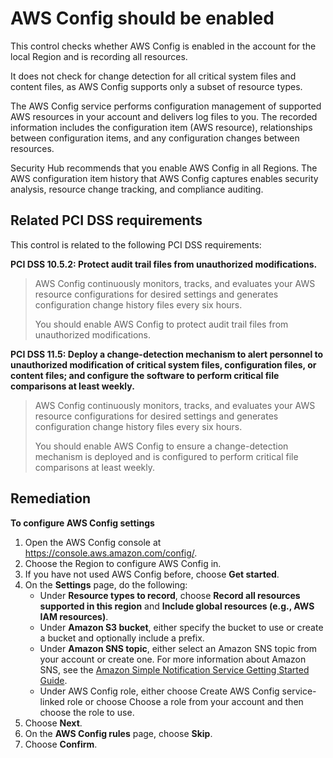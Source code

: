 # AWS Config should be enabled

This control checks whether AWS Config is enabled in the account for the local Region and is recording all resources.

It does not check for change detection for all critical system files and content files, as AWS Config supports only a subset of resource types.

The AWS Config service performs configuration management of supported AWS resources in your account and delivers log files to you. The recorded information includes the configuration item (AWS resource), relationships between configuration items, and any configuration changes between resources.

Security Hub recommends that you enable AWS Config in all Regions. The AWS configuration item history that AWS Config captures enables security analysis, resource change tracking, and compliance auditing.

## Related PCI DSS requirements

This control is related to the following PCI DSS requirements:

**PCI DSS 10.5.2: Protect audit trail files from unauthorized modifications.**

> AWS Config continuously monitors, tracks, and evaluates your AWS resource configurations for desired settings and generates configuration change history files every six hours.
>
> You should enable AWS Config to protect audit trail files from unauthorized modifications.

**PCI DSS 11.5: Deploy a change-detection mechanism to alert personnel to unauthorized modification of critical system files, configuration files, or content files; and configure the software to perform critical file comparisons at least weekly.**

> AWS Config continuously monitors, tracks, and evaluates your AWS resource configurations for desired settings and generates configuration change history files every six hours.
>
> You should enable AWS Config to ensure a change-detection mechanism is deployed and is configured to perform critical file comparisons at least weekly.

## Remediation

**To configure AWS Config settings**

1. Open the AWS Config console at https://console.aws.amazon.com/config/.
2. Choose the Region to configure AWS Config in.
3. If you have not used AWS Config before, choose **Get started**.
4. On the **Settings** page, do the following:
    * Under **Resource types to record**, choose **Record all resources supported in this region** and **Include global resources (e.g., AWS IAM resources)**.
    * Under **Amazon S3 bucket**, either specify the bucket to use or create a bucket and optionally include a prefix.
    * Under **Amazon SNS topic**, either select an Amazon SNS topic from your account or create one. For more information about Amazon SNS, see the [Amazon Simple Notification Service Getting Started Guide](https://docs.aws.amazon.com/sns/latest/dg/sns-getting-started.html).
    * Under AWS Config role, either choose Create AWS Config service-linked role or choose Choose a role from your account and then choose the role to use.
5. Choose **Next**.
6. On the **AWS Config rules** page, choose **Skip**.
7. Choose **Confirm**.
